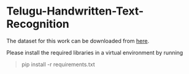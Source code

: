# Telugu-Handwritten-Text-Recognition
The dataset for this work can be downloaded from [here](https://cvit.iiit.ac.in/research/projects/cvit-projects/indic-hw-data). 

Please install the required libraries in a virtual environment by running 
> pip install -r requirements.txt
